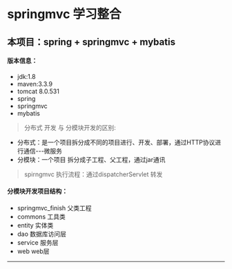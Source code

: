 # springmvc 学习整合

## 本项目：spring + springmvc + mybatis

#### 版本信息：
- jdk:1.8
- maven:3.3.9
- tomcat 8.0.531
- spring
- springmvc
- mybatis 

> 分布式 开发 与 分模块开发的区别:
- 分布式：是一个项目拆分成不同的项目进行、开发、部署，通过HTTP协议进行通信---微服务
- 分模块：一个项目 拆分成子工程、父工程，通过jar通讯

> spirngmvc 执行流程：通过dispatcherServlet 转发

#### 分模块开发项目结构：
- springmvc_finish  父类工程
- commons  工具类
- entity 实体类
- dao 数据库访问层
- service 服务层
- web web层

---

